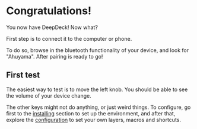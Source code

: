 # Congratulations!

You now have DeepDeck! Now what?

First step is to connect it to the computer or phone.

To do so, browse in the bluetooth functionality of your device, and look for "Ahuyama". After pairing is ready to go!

## First test

The easiest way to test is to move the left knob. You should be able to see the volume of your device change.

The other keys might not do anything, or just weird things. To configure, go first to the [installing](vscode-setup.md) section to set up the environment, and after that, explore the [configuration](deepdeck-configuration.md) to set your own layers, macros and shortcuts.